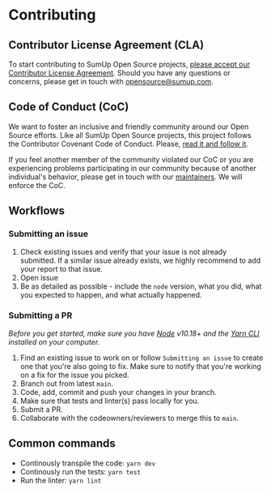 # Contributing

## Contributor License Agreement (CLA)

To start contributing to SumUp Open Source projects, [please accept our Contributor License Agreement](https://opensource.sumup.com/cla). Should you have any questions or concerns, please get in touch with [opensource@sumup.com](mailto:opensource@sumup.com).

## Code of Conduct (CoC)

We want to foster an inclusive and friendly community around our Open Source efforts. Like all SumUp Open Source projects, this project follows the Contributor Covenant Code of Conduct. Please, [read it and follow it](CODE_OF_CONDUCT.md).

If you feel another member of the community violated our CoC or you are experiencing problems participating in our community because of another individual's behavior, please get in touch with our [maintainers](README.md#maintainers). We will enforce the CoC.

## Workflows

### Submitting an issue

1. Check existing issues and verify that your issue is not already submitted. If a similar issue already exists, we highly recommend to add your report to that issue.
2. Open issue
3. Be as detailed as possible - include the `node` version, what you did, what you expected to happen, and what actually happened.

### Submitting a PR

_Before you get started, make sure you have [Node](https://nodejs.org/en/) v10.18+ and the [Yarn CLI](https://yarnpkg.com/en/docs/install) installed on your computer._

1. Find an existing issue to work on or follow `Submitting an issue` to create one that you're also going to fix. Make sure to notify that you're working on a fix for the issue you picked.
2. Branch out from latest `main`.
3. Code, add, commit and push your changes in your branch.
4. Make sure that tests and linter(s) pass locally for you.
5. Submit a PR.
6. Collaborate with the codeowners/reviewers to merge this to `main`.

## Common commands

- Continously transpile the code: `yarn dev`
- Continously run the tests: `yarn test`
- Run the linter: `yarn lint`

